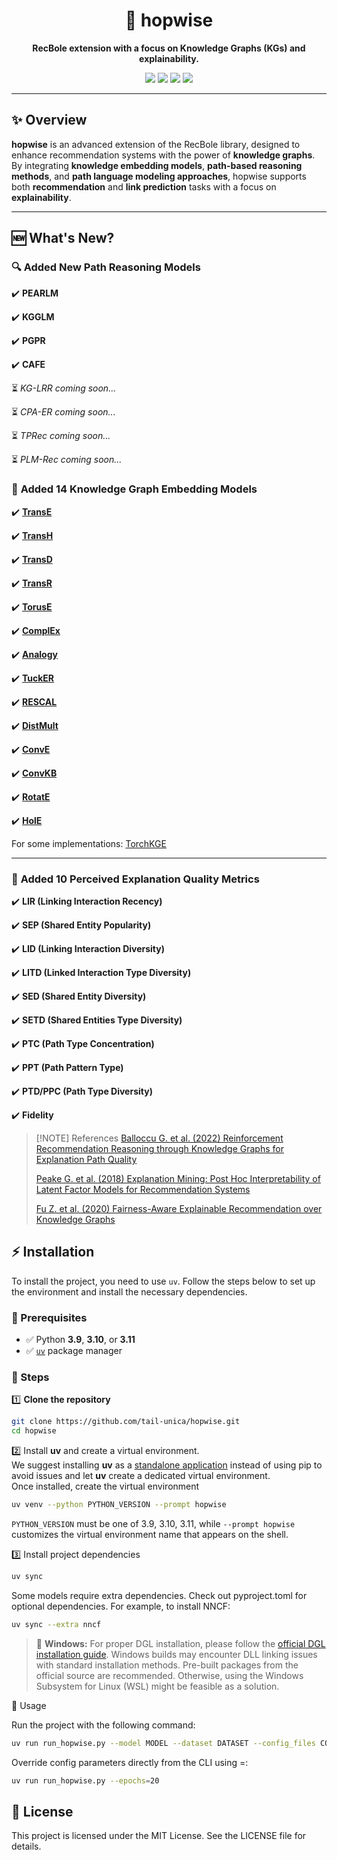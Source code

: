 <h1 align="center">🚀 hopwise</h1>

<p align="center">
  <b>RecBole extension with a focus on Knowledge Graphs (KGs) and explainability.</b>
</p>

<p align="center">
  <img src="https://img.shields.io/badge/Python-3.9%20|%203.10%20|%203.11-blue?style=flat-square&logo=python" />
  <img src="https://img.shields.io/github/license/tail-unica/hopwise?style=flat-square" />
  <img src="https://img.shields.io/github/repo-size/tail-unica/hopwise?style=flat-square" />
  <img src="https://img.shields.io/github/stars/tail-unica/hopwise?style=flat-square" />
</p>

---

## ✨ Overview

**hopwise** is an advanced extension of the RecBole library, designed to enhance recommendation systems with the power of **knowledge graphs**.
By integrating **knowledge embedding models**, **path-based reasoning methods**, and **path language modeling approaches**, hopwise supports both **recommendation** and **link prediction** tasks with a focus on **explainability**.

---

## 🆕 What's New?

### 🔍 **Added New Path Reasoning Models**
✔️ **PEARLM**


✔️ **KGGLM**


✔️ **PGPR**


✔️ **CAFE**

⏳ *KG-LRR coming soon...*

⏳ *CPA-ER coming soon...*

⏳ *TPRec coming soon...*

⏳ *PLM-Rec coming soon...*



### 🧩 **Added 14 Knowledge Graph Embedding Models**
✔️ **[TransE](https://proceedings.neurips.cc/paper_files/paper/2013/file/1cecc7a77928ca8133fa24680a88d2f9-Paper.pdf)**

✔️ **[TransH](https://ojs.aaai.org/index.php/AAAI/article/view/8870)**

✔️ **[TransD](https://aclanthology.org/P15-1067/)**

✔️ **[TransR](https://linyankai.github.io/publications/aaai2015_transr.pdf)**

✔️ **[TorusE](https://cdn.aaai.org/ojs/11538/11538-13-15066-1-2-20201228.pdf)**

✔️ **[ComplEx](https://arxiv.org/abs/1606.06357)**

✔️ **[Analogy](https://proceedings.mlr.press/v70/liu17d/liu17d.pdf)**

✔️ **[TuckER](https://arxiv.org/abs/1901.09590)**

✔️ **[RESCAL](https://icml.cc/2011/papers/438_icmlpaper.pdf)**

✔️ **[DistMult](https://arxiv.org/abs/1412.6575)**

✔️ **[ConvE](https://arxiv.org/abs/1707.01476)**

✔️ **[ConvKB](https://aclanthology.org/N18-2053/)**

✔️ **[RotatE](https://arxiv.org/abs/1902.10197)**

✔️ **[HolE](https://arxiv.org/abs/1510.04935)**

For some implementations: [TorchKGE](https://torchkge.readthedocs.io/en/latest/)

---
### 🧩 **Added 10 Perceived Explanation Quality Metrics**


✔️ **LIR (Linking Interaction Recency)**

✔️ **SEP (Shared Entity Popularity)**

✔️ **LID (Linking Interaction Diversity)**

✔️ **LITD (Linked Interaction Type Diversity)**

✔️ **SED (Shared Entity Diversity)**

✔️ **SETD (Shared Entities Type Diversity)**

✔️ **PTC (Path Type Concentration)**

✔️ **PPT (Path Pattern Type)**

✔️ **PTD/PPC (Path Type Diversity)**

✔️ **Fidelity**

> [!NOTE] References
> [Balloccu G. et al. (2022) Reinforcement Recommendation Reasoning through Knowledge Graphs for Explanation Path Quality](https://arxiv.org/pdf/2209.04954)
>
> [Peake G. et al. (2018) Explanation Mining: Post Hoc Interpretability of Latent Factor Models for Recommendation Systems](https://dl.acm.org/doi/pdf/10.1145/3219819.3220072)
>
> [Fu Z. et al. (2020) Fairness-Aware Explainable Recommendation over Knowledge Graphs](https://dl.acm.org/doi/pdf/10.1145/3397271.3401051)

## ⚡ Installation

To install the project, you need to use `uv`. Follow the steps below to set up the environment and install the necessary dependencies.

### 🔹 Prerequisites
- ✅ Python **3.9**, **3.10**, or **3.11**
- ✅ [`uv`](https://github.com/astral-sh/uv) package manager

### 🔹 Steps

1️⃣ **Clone the repository**
```sh
git clone https://github.com/tail-unica/hopwise.git
cd hopwise
```
2️⃣ Install **uv** and create a virtual environment.<br>
We suggest installing **uv** as a [standalone application](https://docs.astral.sh/uv/getting-started/installation/#standalone-installer) instead of using pip to avoid issues and let **uv** create a dedicated virtual environment.<br>
Once installed, create the virtual environment
```sh
uv venv --python PYTHON_VERSION --prompt hopwise
```
`PYTHON_VERSION` must be one of 3.9, 3.10, 3.11, while `--prompt hopwise` customizes the virtual environment name that appears on the shell.

3️⃣ Install project dependencies
```sh
uv sync
```
Some models require extra dependencies.
Check out pyproject.toml for optional dependencies.
For example, to install NNCF:
```sh
uv sync --extra nncf
```

> 📢 **Windows:** For proper DGL installation, please follow the [official DGL installation guide](https://www.dgl.ai/pages/start.html). Windows builds may encounter DLL linking issues with standard installation methods. Pre-built packages from the official source are recommended. Otherwise, using the Windows Subsystem for Linux (WSL) might be feasible as a solution.

🚀 Usage

Run the project with the following command:
```sh
uv run run_hopwise.py --model MODEL --dataset DATASET --config_files CONF_FILE_1.yaml CONF_FILE_2.yaml
```

Override config parameters directly from the CLI using =:
```sh
uv run run_hopwise.py --epochs=20
```

## 📜 License
This project is licensed under the MIT License. See the LICENSE file for details.